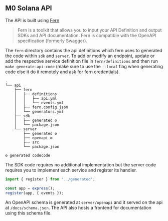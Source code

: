## M0 Solana API

The API is built using [Fern](https://github.com/fern-api/fern)

> Fern is a toolkit that allows you to input your API Definition and output SDKs and API documentation. Fern is compatible with the OpenAPI specification (formerly Swagger).

The `fern` directory contains the api definitions which fern uses to generated the code within `sdk` and `server`. To add or modify an endpoint, update or add the respective service definition file in `fern/definitions` and then run `make generate-api-code` (make sure to use the `--local` flag when generating code else it do it remotely and ask for fern credentials).

```
.
└── api
    ├── fern
    │   ├── definitions
    │   │   ├── api.yml
    │   │   └── events.yml
    │   ├── fern.config.json
    │   └── generators.yml
    ├── sdk
    │   ├── generated ⚙️
    │   └── package.json
    └── server
        ├── generated ⚙️
        ├── openapi ⚙️
        ├── src
        └── package.json

⚙️ generated codecode
```

The SDK code requires no additional implementation but the server code requires you to implement each service and register its handler.

```ts
import { register } from '../generated';

const app = express();
register(app, { events });
```

An OpenAPI schema is generated at `server/openapi` and it served on the api at `/docs/schema.json`. The API also hosts a frontend for documentation using this schema file.
